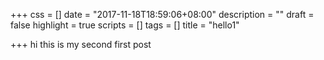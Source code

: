 +++
css = []
date = "2017-11-18T18:59:06+08:00"
description = ""
draft = false
highlight = true
scripts = []
tags = []
title = "hello1"

+++
hi this is my second first post
